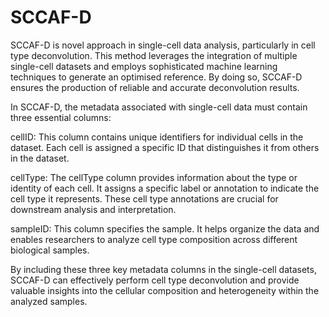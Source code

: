 SCCAF-D
=======
SCCAF-D is novel approach in single-cell data analysis, particularly in cell type deconvolution. This method leverages the integration of multiple single-cell datasets and employs sophisticated machine learning techniques to generate an optimised reference. By doing so, SCCAF-D ensures the production of reliable and accurate deconvolution results.

In SCCAF-D, the metadata associated with single-cell data must contain three essential columns:

cellID: This column contains unique identifiers for individual cells in the dataset. Each cell is assigned a specific ID that distinguishes it from others in the dataset.

cellType: The cellType column provides information about the type or identity of each cell. It assigns a specific label or annotation to indicate the cell type it represents. These cell type annotations are crucial for downstream analysis and interpretation.

sampleID: This column specifies the sample. It helps organize the data and enables researchers to analyze cell type composition across different biological samples.

By including these three key metadata columns in the single-cell datasets, SCCAF-D can effectively perform cell type deconvolution and provide valuable insights into the cellular composition and heterogeneity within the analyzed samples.
